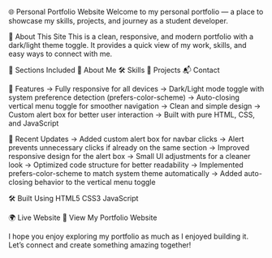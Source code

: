 🌐 Personal Portfolio Website
Welcome to my personal portfolio — a place to showcase my skills, projects, and journey as a student developer.

📌 About This Site
This is a clean, responsive, and modern portfolio with a dark/light theme toggle. It provides a quick view of my work, skills, and easy ways to connect with me.

🧾 Sections Included
👋 About Me
🛠 Skills
🏅 Projects
📬 Contact

🌟 Features
→ Fully responsive for all devices
→ Dark/Light mode toggle with system preference detection (prefers-color-scheme)
→ Auto-closing vertical menu toggle for smoother navigation
→ Clean and simple design
→ Custom alert box for better user interaction
→ Built with pure HTML, CSS, and JavaScript

🔄 Recent Updates
→ Added custom alert box for navbar clicks
→ Alert prevents unnecessary clicks if already on the same section
→ Improved responsive design for the alert box
→ Small UI adjustments for a cleaner look
→ Optimized code structure for better readability
→ Implemented prefers-color-scheme to match system theme automatically
→ Added auto-closing behavior to the vertical menu toggle

🛠 Built Using
HTML5
CSS3
JavaScript

🌍 Live Website
🔗 View My Portfolio Website

I hope you enjoy exploring my portfolio as much as I enjoyed building it. Let’s connect and create something amazing together!
